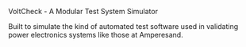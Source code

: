 VoltCheck - A Modular Test System Simulator

Built to simulate the kind of automated test software used in validating power electronics systems like those at Amperesand.
